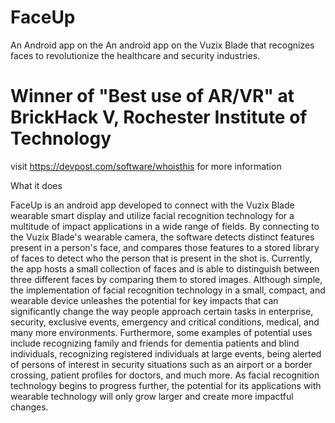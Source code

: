 # FaceUp
An Android app on the An android app on the Vuzix Blade that recognizes faces to revolutionize the healthcare and security industries.

# Winner of "Best use of AR/VR" at BrickHack V, Rochester Institute of Technology

visit https://devpost.com/software/whoisthis for more information

What it does

FaceUp is an android app developed to connect with the Vuzix Blade wearable smart display and utilize facial recognition technology for a multitude of impact applications in a wide range of fields. By connecting to the Vuzix Blade's wearable camera, the software detects distinct features present in a person's face, and compares those features to a stored library of faces to detect who the person that is present in the shot is. Currently, the app hosts a small collection of faces and is able to distinguish between three different faces by comparing them to stored images. Although simple, the implementation of facial recognition technology in a small, compact, and wearable device unleashes the potential for key impacts that can significantly change the way people approach certain tasks in enterprise, security, exclusive events, emergency and critical conditions, medical, and many more environments. Furthermore, some examples of potential uses include recognizing family and friends for dementia patients and blind individuals, recognizing registered individuals at large events, being alerted of persons of interest in security situations such as an airport or a border crossing, patient profiles for doctors, and much more. As facial recognition technology begins to progress further, the potential for its applications with wearable technology will only grow larger and create more impactful changes.


